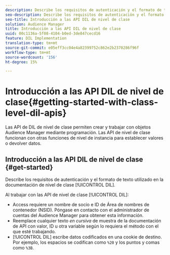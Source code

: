 ```yaml
---
description: Describe los requisitos de autenticación y el formato de texto utilizado en la documentación del DIL de nivel de clase.
seo-description: Describe los requisitos de autenticación y el formato de texto utilizado en la documentación del DIL de nivel de clase.
seo-title: Introducción a las API DIL de nivel de clase
solution: Audience Manager
title: Introducción a las API DIL de nivel de clase
uuid: 00c1136a-5f08-4104-b0ed-3de847cecd16
feature: DIL Implementation
translation-type: tm+mt
source-git-commit: e05eff3cc04e4a82399752c862e2b2370286f96f
workflow-type: tm+mt
source-wordcount: '156'
ht-degree: 15%

---
```



# Introducción a las API DIL de nivel de clase{#getting-started-with-class-level-dil-apis}

Las API de DIL de nivel de clase permiten crear y trabajar con objetos Audience Manager mediante programación. Las API de nivel de clase funcionan con otras funciones de nivel de instancia para establecer valores o devolver datos.

## Introducción a las API DIL de nivel de clase {#get-started}

Describe los requisitos de autenticación y el formato de texto utilizado en la documentación de nivel de clase [!UICONTROL DIL].

<!-- 

c_class_start.xml

 -->

Al trabajar con las API de nivel de clase [!UICONTROL DIL]:

* Access requiere un nombre de socio e ID de Área de nombres de contenedor (NSID). Póngase en contacto con el administrador de cuentas del Audience Manager para obtener esta información.
* Reemplace cualquier texto *en cursiva* de muestra de la documentación de API con valor, ID u otra variable según lo requiera el método con el que esté trabajando.
* [!UICONTROL DIL] escribe datos codificados en una cookie de destino. Por ejemplo, los espacios se codifican como `%20` y los puntos y comas como `%3B`.

